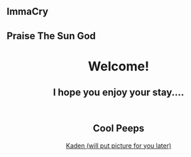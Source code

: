 ## ImmaCry
## Praise The Sun God 

<center>
    <header>
        <h1> Welcome! </h1>
        <h2>I hope you enjoy your stay.... </h2>
    </header>



## Cool Peeps ##
<center>
    <Footer>
            <a href="">
             Kaden (will put picture for you later)
            </a>
    </Footer>

   
